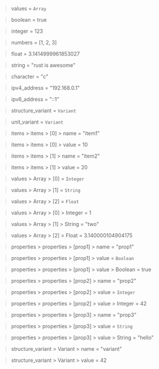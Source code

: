 > values = `Array`

> boolean = true

> integer = 123

> numbers = [1, 2, 3]

> float = 3.1414999961853027

> string = "rust is awesome"

> character = "c"

> ipv4_address = "192.168.0.1"

> ipv6_address = "::1"

> structure_variant = `Variant`

> unit_variant = `Variant`

> items > items > [0] > name = "item1"

> items > items > [0] > value = 10

> items > items > [1] > name = "item2"

> items > items > [1] > value = 20

> values > Array > [0] = `Integer`

> values > Array > [1] = `String`

> values > Array > [2] = `Float`

> values > Array > [0] > Integer = 1

> values > Array > [1] > String = "two"

> values > Array > [2] > Float = 3.140000104904175

> properties > properties > [prop1] > name = "prop1"

> properties > properties > [prop1] > value = `Boolean`

> properties > properties > [prop1] > value > Boolean = true

> properties > properties > [prop2] > name = "prop2"

> properties > properties > [prop2] > value = `Integer`

> properties > properties > [prop2] > value > Integer = 42

> properties > properties > [prop3] > name = "prop3"

> properties > properties > [prop3] > value = `String`

> properties > properties > [prop3] > value > String = "hello"

> structure_variant > Variant > name = "variant"

> structure_variant > Variant > value = 42